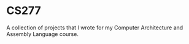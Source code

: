 # CS277
A collection of projects that I wrote for my Computer Architecture and Assembly Language course.
